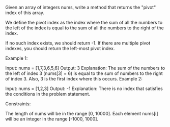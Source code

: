 Given an array of integers nums, write a method that returns the "pivot" index of this array.

We define the pivot index as the index where the sum of all the numbers to the left of the index is equal to the sum of all the numbers to the right of the index.

If no such index exists, we should return -1. If there are multiple pivot indexes, you should return the left-most pivot index.

 

Example 1:

Input: nums = [1,7,3,6,5,6]
Output: 3
Explanation:
The sum of the numbers to the left of index 3 (nums[3] = 6) is equal to the sum of numbers to the right of index 3.
Also, 3 is the first index where this occurs.
Example 2:

Input: nums = [1,2,3]
Output: -1
Explanation:
There is no index that satisfies the conditions in the problem statement.
 

Constraints:

The length of nums will be in the range [0, 10000].
Each element nums[i] will be an integer in the range [-1000, 1000].
